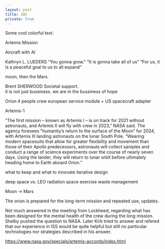 ```yaml
---
layout: post
title: IAC
private: true
---
```


<span class="color-blue">Some</span>
<span class="color-green">cool</span>
<span class="color-orange">colorful</span>
<span class="color-red">text.</span><br>

Artemis Mission 

Aircraft with AI

Kathryn L. LUEDERS
“You gonna grow.”
“It is gonna take all of us”
“For us, it is a peaceful goal to us to all expand”


moon, then the Mars.

Brent SHERWOOD
<span class="color-red">Societal support.</span><br>
it is not just bussiness.
we are in the bussiness of hope

Orion
4 people crew
european service module + US 
spacecraft adapter 

Artemis-1

 “The first mission – known as Artemis I – is on track for 2021 without astronauts, and Artemis II will fly with crew in 2023,” NASA said. The agency foresees “humanity’s return to the surface of the Moon” for 2024, with Artemis III landing astronauts on the lunar South Pole. “Wearing modern spacesuits that allow for greater flexibility and movement than those of their Apollo predecessors, astronauts will collect samples and conduct a range of science experiments over the course of nearly seven days. Using the lander, they will return to lunar orbit before ultimately heading home to Earth aboard Orion.”

what to keep and what to innovate
iterative design

deep space vs. LEO
radiation 
space exercise
waste management

Moon -> Mars

The orion is prepared for the long-term mission and repeated use, updates. 

Not much answered in the meeting from Lockheed, regarding what has been designed for the mental health of the crew during the long mission. Shelby pushed the question to NASA. Later Kirk tried to answer and refered that our experience in ISS would be quite helpful but still no particular technologies nor strategies described in his answer. 

https://www.nasa.gov/specials/artemis-accords/index.html

